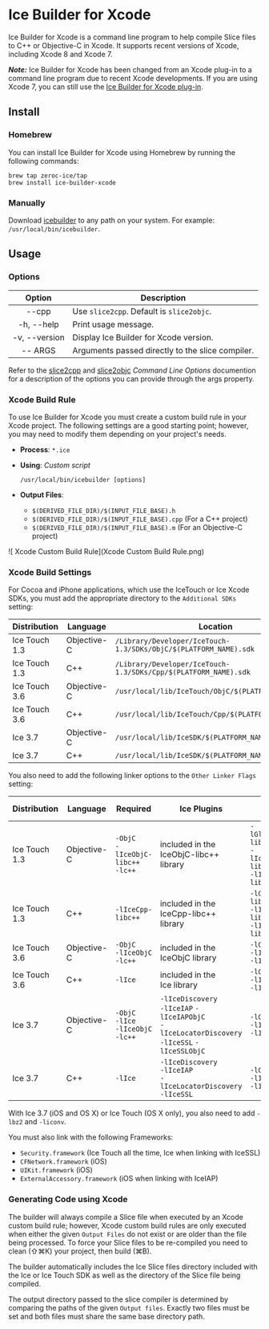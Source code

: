 # Ice Builder for Xcode

Ice Builder for Xcode is a command line program to help compile Slice files to C++ or Objective-C in Xcode. It supports
recent versions of Xcode, including Xcode 8 and Xcode 7.

___Note:___ Ice Builder for Xcode has been changed from an Xcode plug-in to a command line program due to recent
Xcode developments. If you are using Xcode 7, you can still use the [Ice Builder for Xcode plug-in][1].

## Install

### Homebrew

You can install Ice Builder for Xcode using Homebrew by running the following commands:

    brew tap zeroc-ice/tap
    brew install ice-builder-xcode

### Manually

Download [icebuilder](icebuilder) to any path on your system. For example: `/usr/local/bin/icebuilder`.

## Usage

### Options

| Option        | Description                                     |
| :-----------: | ----------------------------------------------- |
| --cpp         | Use `slice2cpp`. Default is `slice2objc`.       |
| -h, --help    | Print usage message.                            |
| -v, --version | Display Ice Builder for Xcode version.          |
| -- ARGS       | Arguments passed directly to the slice compiler.|

Refer to the [slice2cpp][2] and [slice2objc][3] _Command Line Options_ documention for a description of the options you can
provide through the args property.

### Xcode Build Rule

To use Ice Builder for Xcode you must create a custom build rule in your Xcode project. The following settings are a
good starting point; however, you may need to modify them depending on your project's needs.

* __Process__: `*.ice`
* __Using__: _Custom script_

    ```
    /usr/local/bin/icebuilder [options]
    ```
* __Output Files__:
    * `$(DERIVED_FILE_DIR)/$(INPUT_FILE_BASE).h`
    * `$(DERIVED_FILE_DIR)/$(INPUT_FILE_BASE).cpp` (For a C++ project)
    * `$(DERIVED_FILE_DIR)/$(INPUT_FILE_BASE).m` (For an Objective-C project)

![ Xcode Custom Build Rule](Xcode Custom Build Rule.png)

### Xcode Build Settings

For Cocoa and iPhone applications, which use the IceTouch or Ice Xcode SDKs, you
must add the appropriate directory to the `Additional SDKs` setting:

| Distribution  | Language          | Location                                                           |
| ------------- | ----------------- | ------------------------------------------------------------------ |
| Ice Touch 1.3 | Objective-C       | `/Library/Developer/IceTouch-1.3/SDKs/ObjC/$(PLATFORM_NAME).sdk`   |
| Ice Touch 1.3 | C++               | `/Library/Developer/IceTouch-1.3/SDKs/Cpp/$(PLATFORM_NAME).sdk`    |
| Ice Touch 3.6 | Objective-C       | `/usr/local/lib/IceTouch/ObjC/$(PLATFORM_NAME).sdk`                |
| Ice Touch 3.6 | C++               | `/usr/local/lib/IceTouch/Cpp/$(PLATFORM_NAME).sdk`                 |
| Ice 3.7       | Objective-C       | `/usr/local/lib/IceSDK/$(PLATFORM_NAME).sdk`                       |
| Ice 3.7       | C++               | `/usr/local/lib/IceSDK/$(PLATFORM_NAME).sdk`                       |

You also need to add the following linker options to the `Other Linker Flags` setting:

| Distribution  | Language    | Required                                     | Ice Plugins                                                                                                | Optional Services                                                            |
| ------------  | ----------- | -----------------------------------          | ---------------------------------------------------------------------------------------------------------- | ---------------------------------------------------------------------------- |
| Ice Touch 1.3 | Objective-C | `-ObjC`<br>`-lIceObjC-libc++`<br>`-lc++`     | included in the<br>IceObjC-libc++ library                                                                     | `-lGlacier2ObjC-libc++`<br>`-lIceStormObjC-libc++`<br>`-lIceGridObjC-libc++` |
| Ice Touch 1.3 | C++         | `-lIceCpp-libc++`                            | included in the<br>IceCpp-libc++ library                                                                      | `-lGlacier2Cpp-libc++`<br>`-lIceGridCpp-libc++`<br>`-lIceStormCpp-libc++`    |
| Ice Touch 3.6 | Objective-C | `-ObjC`<br>`-lIceObjC`<br>`-lc++`            | included in the<br>IceObjC library                                                                            | `-lGlacier2ObjC`<br>`-lIceStormObjC`<br>`-lIceGridObjC`                      |
| Ice Touch 3.6 | C++         | `-lIce`                                      | included in the<br>Ice library                                                                                | `-lGlacier2`<br>`-lIceGrid`<br>`-lIceStorm`                                  |
| Ice 3.7       | Objective-C | `-ObjC`<br>`-lIce`<br>`-lIceObjC`<br>`-lc++` | `-lIceDiscovery`<br> `-lIceIAP` `-lIceIAPObjC`<br>  `-lIceLocatorDiscovery`<br> `-lIceSSL` `-lIceSSLObjC`  | `-lGlacier2ObjC`<br>`-lIceGridObjC`<br> `-lIceStormObjC`                     |
| Ice 3.7       | C++         | `-lIce`                                      | `-lIceDiscovery`<br> `-lIceIAP`<br> `-lIceLocatorDiscovery`<br> `-lIceSSL`                                 | `-lGlacier2`<br>`-lIceGrid`<br> `-lIceStorm`                                 |

With Ice 3.7 (iOS and OS X) or Ice Touch (OS X only), you also need to add `-lbz2` and `-liconv`.

You must also link with the following Frameworks:
* `Security.framework` (Ice Touch all the time, Ice when linking with IceSSL)
* `CFNetwork.framework` (iOS)
* `UIKit.framework` (iOS)
* `ExternalAccessory.framework` (iOS when linking with IceIAP)



### Generating Code using Xcode

The builder will always compile a Slice file when executed by an Xcode custom build rule; however, Xcode custom build
rules are only executed when either the given `Output Files` do not exist or are older than the file being processed.
To force your Slice files to be re-compiled you need to clean (⇧⌘K) your project, then build (⌘B).

The builder automatically includes the Ice Slice files directory included with the Ice or Ice Touch SDK as well as the
directory of the Slice file being compiled.

The output directory passed to the slice compiler is determined by comparing the paths of the given `Output files`.
Exactly two files must be set and both files must share the same base directory path.

[1]: https://github.com/zeroc-ice/ice-builder-xcode/tree/xcode7-plugin
[2]: https://doc.zeroc.com/display/Ice/slice2cpp+Command-Line+Options
[3]: https://doc.zeroc.com/display/Ice/slice2objc+Command-Line+Options
